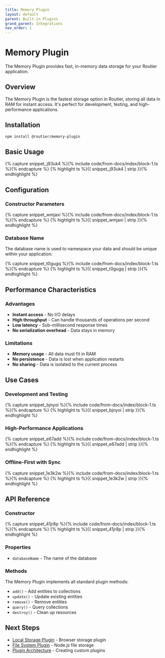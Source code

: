 ```yaml
---
title: Memory Plugin
layout: default
parent: Built-in Plugins
grand_parent: Integrations
nav_order: 1
---
```


# Memory Plugin

The Memory Plugin provides fast, in-memory data storage for your Routier application.

## Overview

The Memory Plugin is the fastest storage option in Routier, storing all data in RAM for instant access. It's perfect for development, testing, and high-performance applications.

## Installation

```bash
npm install @routier/memory-plugin
```

## Basic Usage

{% capture snippet_j93uk4 %}{% include code/from-docs/index/block-1.ts %}{% endcapture %}
{% highlight ts %}{{ snippet_j93uk4  | strip }}{% endhighlight %}

## Configuration

### Constructor Parameters

{% capture snippet_wmjaxi %}{% include code/from-docs/index/block-1.ts %}{% endcapture %}
{% highlight ts %}{{ snippet_wmjaxi  | strip }}{% endhighlight %}

### Database Name

The database name is used to namespace your data and should be unique within your application:

{% capture snippet_t0gugq %}{% include code/from-docs/index/block-1.ts %}{% endcapture %}
{% highlight ts %}{{ snippet_t0gugq  | strip }}{% endhighlight %}

## Performance Characteristics

### Advantages

- **Instant access** - No I/O delays
- **High throughput** - Can handle thousands of operations per second
- **Low latency** - Sub-millisecond response times
- **No serialization overhead** - Data stays in memory

### Limitations

- **Memory usage** - All data must fit in RAM
- **No persistence** - Data is lost when application restarts
- **No sharing** - Data is isolated to the current process

## Use Cases

### Development and Testing

{% capture snippet_bjnyoi %}{% include code/from-docs/index/block-1.ts %}{% endcapture %}
{% highlight ts %}{{ snippet_bjnyoi  | strip }}{% endhighlight %}

### High-Performance Applications

{% capture snippet_e67add %}{% include code/from-docs/index/block-1.ts %}{% endcapture %}
{% highlight ts %}{{ snippet_e67add  | strip }}{% endhighlight %}

### Offline-First with Sync

{% capture snippet_1e3k2w %}{% include code/from-docs/index/block-1.ts %}{% endcapture %}
{% highlight ts %}{{ snippet_1e3k2w  | strip }}{% endhighlight %}

## API Reference

### Constructor

{% capture snippet_41jr8p %}{% include code/from-docs/index/block-1.ts %}{% endcapture %}
{% highlight ts %}{{ snippet_41jr8p  | strip }}{% endhighlight %}

### Properties

- `databaseName` - The name of the database

### Methods

The Memory Plugin implements all standard plugin methods:

- `add()` - Add entities to collections
- `update()` - Update existing entities
- `remove()` - Remove entities
- `query()` - Query collections
- `destroy()` - Clean up resources

## Next Steps

- [Local Storage Plugin](../local-storage/README.md) - Browser storage plugin
- [File System Plugin](../file-system/README.md) - Node.js file storage
- [Plugin Architecture](../../create-your-own/plugin-architecture.md) - Creating custom plugins
